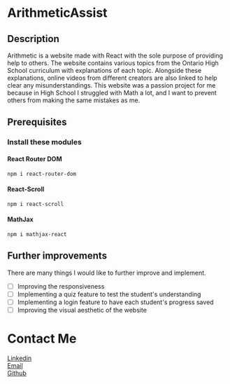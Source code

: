 # ArithmeticAssist


## Description
Arithmetic is a website made with React with the sole purpose of providing help to others.
The website contains various topics from the Ontario High School curriculum with explanations
of each topic. Alongside these explanations, online videos from different creators are also 
linked to help clear any misunderstandings. This website was a passion project for me because
in High School I struggled with Math a lot, and I want to prevent others from making the same 
mistakes as me.

## Prerequisites
### Install these modules
#### React Router DOM
```
npm i react-router-dom
```

#### React-Scroll
```
npm i react-scroll
```
#### MathJax
```
npm i mathjax-react
```
## Further improvements
There are many things I would like to further improve and implement.
- [ ] Improving the responsiveness 
- [ ] Implementing a quiz feature to test the student's understanding
- [ ] Implementing a login feature to have each student's progress saved
- [ ] Improving the visual aesthetic of the website

# Contact Me
[Linkedin](https://www.linkedin.com/in/yousuf-mohiuddin/)  
[Email](yousufmohiuddin0529@gmail.com)  
[Github](https://github.com/YousufMo27)

